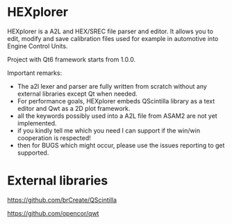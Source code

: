 # HEXplorer
HEXplorer is a A2L and HEX/SREC file parser and editor.
It allows you to edit, modify and save calibration files used for example in automotive into Engine Control Units.

Project with Qt6 framework starts from 1.0.0.

Important remarks: 
- The a2l lexer and parser are fully written from scratch without any external libraries except Qt when needed.
- For performance goals, HEXplorer embeds QScintilla library as a text editor and Qwt as a 2D plot framework.
- all the keywords possibly used into a A2L file from ASAM2 are not yet implemented.
- if you kindly tell me which you need I can support if the win/win cooperation is respected!
- then for BUGS which might occur, please use the issues reporting to get supported.

# External libraries
https://github.com/brCreate/QScintilla

https://github.com/opencor/qwt
